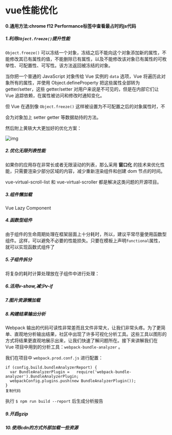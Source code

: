 # vue性能优化

#### 0.通用方法:chrome f12 Performance标签中查看最占时的js代码

##### 1.利用`Object.freeze()`提升性能

`Object.freeze()` 可以冻结一个对象，冻结之后不能向这个对象添加新的属性，不能修改其已有属性的值，不能删除已有属性，以及不能修改该对象已有属性的可枚举性、可配置性、可写性。该方法返回被冻结的对象。

当你把一个普通的 JavaScript 对象传给 Vue 实例的  `data` 选项，Vue 将遍历此对象所有的属性，并使用  Object.defineProperty 把这些属性全部转为 getter/setter，这些 getter/setter 对用户来说是不可见的，但是在内部它们让 Vue 追踪依赖，在属性被访问和修改时通知变化。

但 Vue 在遇到像 `Object.freeze()` 这样被设置为不可配置之后的对象属性时，不

会为对象加上 setter getter 等数据劫持的方法。

然后附上黄轶大大更加好的优化方案：

![img](https://upload-images.jianshu.io/upload_images/13253432-8762494817c72eab?imageMogr2/auto-orient/strip|imageView2/2/format/webp)

##### 2.优化无限列表性能

如果你的应用存在非常长或者无限滚动的列表，那么采用 **窗口化** 的技术来优化性能，只需要渲染少部分区域的内容，减少重新渲染组件和创建 dom 节点的时间。

vue-virtual-scroll-list 和 vue-virtual-scroller 都是解决这类问题的开源项目。

##### 3.组件懒加载

Vue Lazy Component

##### 4.函数型组件

由于组件的生命周期处理在框架层面上十分耗时，所以，建议平常尽量使用函数型组件。这样，可以避免不必要的性能损失。只要在模板上声明`functional`属性，就可以实现函数式组件了

##### 5.子组件拆分

将复杂的耗时计算处理放在子组件中进行处理：

##### 6.活用v-show,减少v-if

##### 7.图片资源懒加载

##### 8.构建结果输出分析

Webpack 输出的代码可读性非常差而且文件非常大，让我们非常头疼。为了更简单、直观地分析输出结果，社区中出现了许多可视化分析工具。这些工具以图形的方式将结果更直观地展示出来，让我们快速了解问题所在。接下来讲解我们在 Vue 项目中用到的分析工具：`webpack-bundle-analyzer` 。

我们在项目中 `webpack.prod.conf.js` 进行配置：

```
if (config.build.bundleAnalyzerReport) {
  var BundleAnalyzerPlugin =   require('webpack-bundle-analyzer').BundleAnalyzerPlugin;
  webpackConfig.plugins.push(new BundleAnalyzerPlugin());
}
复制代码
```

执行  `$ npm run build --report`  后生成分析报告

##### 9.开启gzip

##### 10.使用cdn的方式外部加载一些资源
